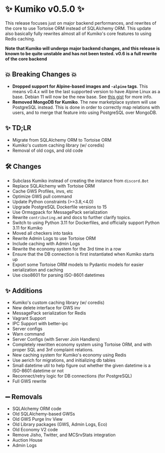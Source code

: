 # ✨ Kumiko v0.5.0 ✨

This release focuses just on major backend performances, and rewrites of the core to use Tortoise ORM instead of SQLAlchemy ORM. This update also basically fully rewrites almost all of Kumiko's core features to using Redis caching.

**Note that Kumiko will undergo major backend changes, and this release is known to be quite unstable and has not been tested. v0.6 is a full rewrite of the core backend**
## :boom: Breaking Changes :boom:

- **Dropped support for Alpine-based images and `-alpine` tags**. This means v0.4.x will be the last supported version to have Alpine Linux as a base. Debian 11 will now be the new base. See [this gist](https://gist.github.com/No767/76d87bce5e6fcb1e682d2ff932c2a6b7) for more info.
- **Removed MongoDB for Kumiko**. The new marketplace system will use PostgreSQL instead. This is done in order to correctly map relations with users, and to merge that feature into using PostgreSQL over MongoDB.
## ✨ TD;LR

- Migrate from SQLAlchemy ORM to Tortoise ORM
- Kumiko's custom caching library (w/ coredis)
- Removal of old cogs, and old code

## 🛠️ Changes
- Subclass Kumiko instead of creating the instance from `discord.Bot`
- Replace SQLAlchemy with Tortoise ORM
- Cache GWS Profiles, invs, etc
- Optimize GWS pull command
- Update Python constraints (>=3.8,<4.0)
- Upgrade PostgreSQL Dockerfile versions to 15
- Use Ormsgpack for MessagePack serialization
- Rewrite `contributing.md` and docs to further clarify topics.
- Switch to using Python 3.11 for Dockerfiles, and officially support Python 3.11 for Kumiko
- Moved all checkers into tasks
- Rewrite Admin Logs to use Tortoise ORM
- Include caching with Admin Logs
- Rewrite the economy system for the 3rd time in a row
- Ensure that the DB connection is first instantiated when Kumiko starts up
- Export some Tortoise ORM models to Pydantic models for easier serialization and caching
- Use ciso8601 for parsing ISO-8601 datetimes

## ✨ Additions

- Kumiko's custom caching library (w/ coredis)
- New delete interface for GWS inv
- MessagePack serialization for Redis
- Vagrant Support
- IPC Support with better-ipc
- Server configs
- Warn command
- Server Configs (with Server Join Handlers)
- Completely rewritten economy system using Tortoise ORM, and with proper SQL and 3nf complaint relations.
- New caching system for Kumiko's economy using Redis
- Use aerich for migrations, and initializing db tables
- Small datetime util to help figure out whether the given datetime is a ISO-8601 datetime or not
- Reconnect/retry logic for DB connections (for PostgreSQL)
- Full GWS rewrite

## ➖ Removals
- SQLAlchemy ORM code
- Old SQLAlchemy-based GWSs
- Old GWS Purge Inv View
- Old Library packages (GWS, Admin Logs, Eco)
- Old Economy V2 code
- Remove Jisho, Twitter, and MCSrvStats integration
- Auction House
- Admin Logs